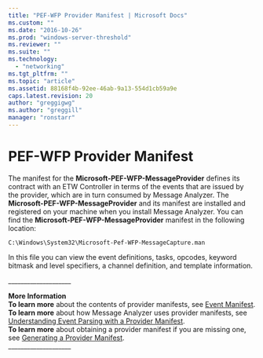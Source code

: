 ```yaml
---
title: "PEF-WFP Provider Manifest | Microsoft Docs"
ms.custom: ""
ms.date: "2016-10-26"
ms.prod: "windows-server-threshold"
ms.reviewer: ""
ms.suite: ""
ms.technology: 
  - "networking"
ms.tgt_pltfrm: ""
ms.topic: "article"
ms.assetid: 88168f4b-92ee-46ab-9a13-554d1cb59a9e
caps.latest.revision: 20
author: "greggigwg"
ms.author: "greggill"
manager: "ronstarr"
---
```

# PEF-WFP Provider Manifest
The manifest for the **Microsoft-PEF-WFP-MessageProvider** defines its contract with an ETW Controller in terms of the events that are issued by the provider, which are in turn consumed by Message Analyzer. The **Microsoft-PEF-WFP-MessageProvider** and its manifest are installed and registered on your machine when you install Message Analyzer. You can find the **Microsoft-PEF-WFP-MessageProvider** manifest in the following location:  
  
 `C:\Windows\System32\Microsoft-Pef-WFP-MessageCapture.man`  
  
 In this file you can view the event definitions, tasks, opcodes, keyword bitmask and level specifiers, a channel definition, and template information.  
  
 ___________________\_  
  
 **More Information**   
 **To learn more** about the contents of provider manifests, see [Event Manifest](etw-framework-conceptual-tutorial.md#BKMK_EventManifest).   
**To learn more** about how Message Analyzer uses provider manifests, see [Understanding Event Parsing with a Provider Manifest](understanding-event-parsing-with-a-provider-manifest.md).  
**To learn more** about obtaining a provider manifest if you are missing one, see [Generating a Provider Manifest](generating-a-provider-manifest.md).  
___________________\_